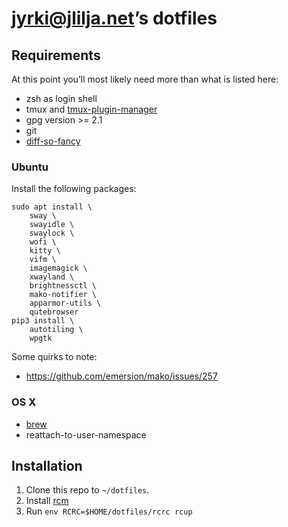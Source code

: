# jyrki@jlilja.net’s dotfiles

## Requirements

At this point you’ll most likely need more than what is listed here:

- zsh as login shell
- tmux and [tmux-plugin-manager](https://github.com/tmux-plugins/tpm)
- gpg version >= 2.1
- git
- [diff-so-fancy](https://github.com/so-fancy/diff-so-fancy)

### Ubuntu

Install the following packages:

```
sudo apt install \
    sway \
    swayidle \
    swaylock \
    wofi \
    kitty \
    vifm \
    imagemagick \
    xwayland \
    brightnessctl \
    mako-notifier \
    apparmor-utils \
    qutebrowser
pip3 install \
    autotiling \
    wpgtk
```

Some quirks to note:

- https://github.com/emersion/mako/issues/257

### OS X

- [brew](https://brew.sh)
- reattach-to-user-namespace

## Installation

1. Clone this repo to `~/dotfiles`.
2. Install [rcm](https://github.com/thoughtbot/rcm)
3. Run `env RCRC=$HOME/dotfiles/rcrc rcup`
